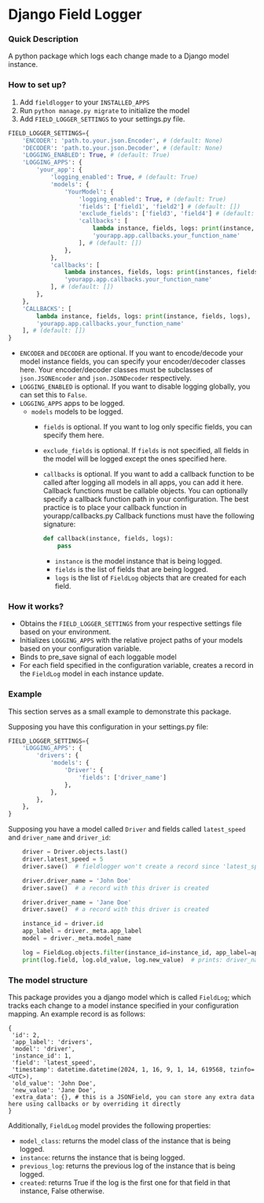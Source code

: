 # Django Field Logger

### Quick Description
A python package which logs each change made to a Django model instance.

### How to set up?
1) Add ```fieldlogger``` to your ```INSTALLED_APPS```
2) Run ```python manage.py migrate``` to initialize the model
3) Add ```FIELD_LOGGER_SETTINGS``` to your settings.py file.

```python
FIELD_LOGGER_SETTINGS={
    'ENCODER': 'path.to.your.json.Encoder', # (default: None)
    'DECODER': 'path.to.your.json.Decoder', # (default: None)
    'LOGGING_ENABLED': True, # (default: True)
    'LOGGING_APPS': {
        'your_app': {
            'logging_enabled': True, # (default: True)
            'models': {
                'YourModel': {
                    'logging_enabled': True, # (default: True)
                    'fields': ['field1', 'field2'] # (default: [])
                    'exclude_fields': ['field3', 'field4'] # (default: [])
                    'callbacks': [
                        lambda instance, fields, logs: print(instance, fields, logs),
                        'yourapp.app.callbacks.your_function_name'
                    ], # (default: [])
                },
            },
            'callbacks': [
                lambda instances, fields, logs: print(instances, fields, logs),
                'yourapp.app.callbacks.your_function_name'
            ], # (default: [])
        },
    },
    'CALLBACKS': [
        lambda instance, fields, logs: print(instance, fields, logs),
        'yourapp.app.callbacks.your_function_name'
    ], # (default: [])
}

```

- ```ENCODER``` and ```DECODER``` are optional. If you want to encode/decode your model instance fields, you can specify your encoder/decoder
    classes here. Your encoder/decoder classes must be subclasses of ```json.JSONEncoder``` and ```json.JSONDecoder``` respectively.
- ```LOGGING_ENABLED``` is optional. If you want to disable logging globally, you can set this to ```False```.
- ```LOGGING_APPS``` apps to be logged.
    - ```models``` models to be logged.
        - ```fields``` is optional. If you want to log only specific fields, you can specify them here.
        - ```exclude_fields``` is optional. If ```fields``` is not specified, all fields in the model will be logged except the ones specified here.
        - ```callbacks``` is optional. If you want to add a callback function to be called after logging all models in all apps, you can add it here.
            Callback functions must be callable objects. You can optionally specify a callback function path in your configuration.
            The best practice is to place your callback function in yourapp/callbacks.py
            Callback functions must have the following signature:
            ```python
            def callback(instance, fields, logs):
                pass
            ```

            - ```instance``` is the model instance that is being logged.
            - ```fields``` is the list of fields that are being logged.
            - ```logs``` is the list of ```FieldLog``` objects that are created for each field.


### How it works?

- Obtains the ```FIELD_LOGGER_SETTINGS``` from your respective settings file based
  on your environment.
- Initializes ```LOGGING_APPS``` with the relative project paths of your
  models based on your configuration variable.
- Binds to pre_save signal of each loggable model
- For each field specified in the configuration variable, creates a record in
  the ```FieldLog``` model in each instance update.

### Example

This section serves as a small example to demonstrate this package.

Supposing you have this configuration in your settings.py file:

```python
FIELD_LOGGER_SETTINGS={
    'LOGGING_APPS': {
        'drivers': {
            'models': {
                'Driver': {
                    'fields': ['driver_name']
                },
            },
        },
    },
}
```

Supposing you have a model called ```Driver``` and fields called ```latest_speed``` and ```driver_name``` and ```driver_id```:
    
```python
    driver = Driver.objects.last()
    driver.latest_speed = 5
    driver.save()  # fieldlogger won't create a record since 'latest_speed' was not among the loggable fields

    driver.driver_name = 'John Doe'
    driver.save()  # a record with this driver is created

    driver.driver_name = 'Jane Doe'
    driver.save()  # a record with this driver is created

    instance_id = driver.id
    app_label = driver._meta.app_label
    model = driver._meta.model_name

    log = FieldLog.objects.filter(instance_id=instance_id, app_label=app_label, table_name=model).last()
    print(log.field, log.old_value, log.new_value)  # prints: driver_name John Doe Jane Doe
```

### The model structure

This package provides you a django model which is called ```FieldLog```; which tracks each change to a model 
instance specified in your configuration mapping. An example record is as
follows:

```
{
 'id': 2,
 'app_label': 'drivers',
 'model': 'driver',
 'instance_id': 1,
 'field': 'latest_speed',
 'timestamp': datetime.datetime(2024, 1, 16, 9, 1, 14, 619568, tzinfo=<UTC>),
 'old_value': 'John Doe',
 'new_value': 'Jane Doe',
 'extra_data': {}, # this is a JSONField, you can store any extra data here using callbacks or by overriding it directly
}

```

Additionally, ```FieldLog``` model provides the following properties:

- ```model_class```: returns the model class of the instance that is being logged.
- ```instance```: returns the instance that is being logged.
- ```previous_log```: returns the previous log of the instance that is being logged.
- ```created```: returns True if the log is the first one for that field in that instance, False otherwise.
